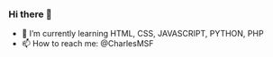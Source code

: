 ### Hi there 👋


- 🌱 I’m currently learning HTML, CSS, JAVASCRIPT, PYTHON, PHP
- 📫 How to reach me: @CharlesMSF

